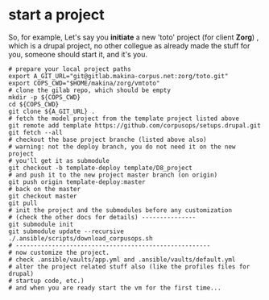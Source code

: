 # start a project

So, for example, Let's say you **initiate** a new 'toto' project (for client **Zorg**) , which is a drupal project, no other collegue as already made the stuff for you, someone should start it, and it's you.

    # prepare your local project paths
    export A_GIT_URL="git@gitlab.makina-corpus.net:zorg/toto.git"
    export COPS_CWD="$HOME/makina/zorg/vmtoto"
    # clone the gilab repo, which should be empty
    mkdir -p ${COPS_CWD}
    cd ${COPS_CWD}
    git clone ${A_GIT_URL} .
    # fetch the model project from the template project listed above
    git remote add template https://github.com/corpusops/setups.drupal.git
    git fetch --all
    # checkout the base project branche (listed above also)
    # warning: not the deploy branch, you do not need it on the new project
    # you'll get it as submodule
    git checkout -b template-deploy template/D8_project
    # and push it to the new project master branch (on origin)
    git push origin template-deploy:master
    # back on the master
    git checkout master
    git pull
    # init the project and the submodules before any customization
    # (check the other docs for details) ---------------
    git submodule init
    git submodule update --recursive
    ./.ansible/scripts/download_corpusops.sh
    # ------------------------------------------------------
    # now customize the project.
    # check .ansible/vaults/app.yml and .ansible/vaults/default.yml
    # alter the project related stuff also (like the profiles files for drupal)
    # startup code, etc.)
    # and when you are ready start the vm for the first time... 
